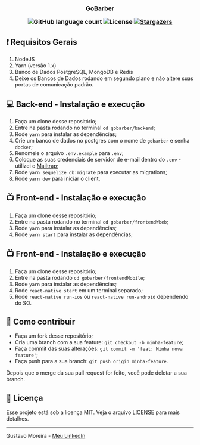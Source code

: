 <h3 align="center">
  GoBarber

<p align="center">
  <img alt="GitHub language count" src="https://img.shields.io/github/languages/count/rocketseat/bootcamp-gostack-09?color=%2304D361">

  <img alt="License" src="https://img.shields.io/badge/license-MIT-%2304D361">

  <a href="https://github.com/MGustav0/gobarber/stargazers">
    <img alt="Stargazers" src="https://img.shields.io/github/stars/MGustav0/gobarber?style=social">
  </a>
</p>

## :exclamation: Requisitos Gerais

1. NodeJS
2. Yarn (versão 1.x)
3. Banco de Dados PostgreSQL, MongoDB e Redis
4. Deixe os Bancos de Dados rodando em segundo plano e não altere suas portas de comunicação padrão.

## :computer: Back-end - Instalação e execução

1. Faça um clone desse repositório;
2. Entre na pasta rodando no terminal `cd gobarber/backend`;
3. Rode `yarn` para instalar as dependências;
4. Crie um banco de dados no postgres com o nome de `gobarber` e senha `docker`;
5. Renomeie o arquivo `.env.example` para `.env`;
6. Coloque as suas credenciais de servidor de e-mail dentro do `.env` - utilizei o [Mailtrap](https://mailtrap.io/);
7. Rode `yarn sequelize db:migrate` para executar as migrations;
8. Rode `yarn dev` para iniciar o client,

## :tv: Front-end - Instalação e execução

1. Faça um clone desse repositório;
2. Entre na pasta rodando no terminal `cd gobarber/frontendWbeb`;
3. Rode `yarn` para instalar as dependências;
4. Rode `yarn start` para instalar as dependências;

## :tv: Front-end - Instalação e execução

1. Faça um clone desse repositório;
2. Entre na pasta rodando `cd gobarber/frontendMobile`;
3. Rode `yarn` para instalar as dependências;
4. Rode `react-native start` em um terminal separado;
5. Rode `react-native run-ios` ou `react-native run-android` dependendo do SO.

## 🤔 Como contribuir

- Faça um fork desse repositório;
- Cria uma branch com a sua feature: `git checkout -b minha-feature`;
- Faça commit das suas alterações: `git commit -m 'feat: Minha nova feature'`;
- Faça push para a sua branch: `git push origin minha-feature`.

Depois que o merge da sua pull request for feito, você pode deletar a sua branch.

## :memo: Licença

Esse projeto está sob a licença MIT. Veja o arquivo [LICENSE](LICENSE.md) para mais detalhes.

---

Gustavo Moreira - [Meu LinkedIn](https://www.linkedin.com/in/gustav0/)